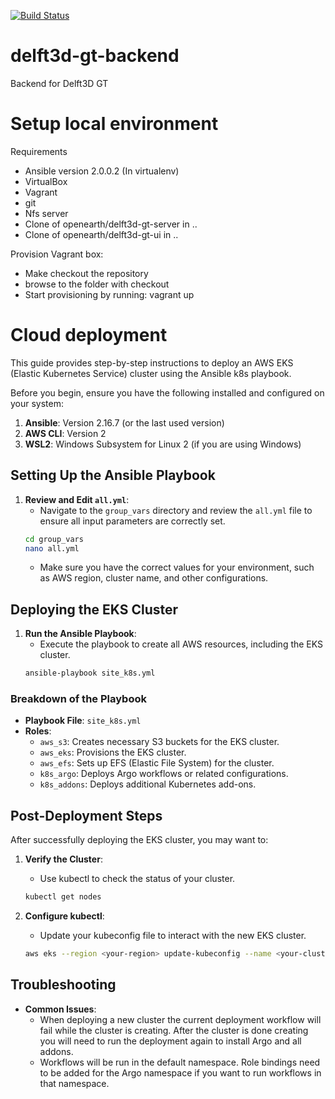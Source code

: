 [![Build Status](https://travis-ci.org/openearth/delft3d-gt-provisioning.svg?branch=develop)](https://travis-ci.org/openearth/delft3d-gt-provisioning)

# delft3d-gt-backend
Backend for Delft3D GT

# Setup local environment
Requirements
* Ansible version 2.0.0.2 (In virtualenv)
* VirtualBox
* Vagrant
* git
* Nfs server
* Clone of openearth/delft3d-gt-server in ..
* Clone of openearth/delft3d-gt-ui in ..

Provision Vagrant box:
* Make checkout the repository
* browse to the folder with checkout
* Start provisioning by running: vagrant up

# Cloud deployment

This guide provides step-by-step instructions to deploy an AWS EKS (Elastic Kubernetes Service) cluster using the Ansible k8s playbook.

Before you begin, ensure you have the following installed and configured on your system:

1. **Ansible**: Version 2.16.7 (or the last used version)
2. **AWS CLI**: Version 2
3. **WSL2**: Windows Subsystem for Linux 2 (if you are using Windows)

## Setting Up the Ansible Playbook

1. **Review and Edit `all.yml`**:
    - Navigate to the `group_vars` directory and review the `all.yml` file to ensure all input parameters are correctly set.
    ```bash
    cd group_vars
    nano all.yml
    ```
    - Make sure you have the correct values for your environment, such as AWS region, cluster name, and other configurations.

## Deploying the EKS Cluster

1. **Run the Ansible Playbook**:
    - Execute the playbook to create all AWS resources, including the EKS cluster.
    ```bash
    ansible-playbook site_k8s.yml
    ```

### Breakdown of the Playbook

- **Playbook File**: `site_k8s.yml`
- **Roles**:
    - `aws_s3`: Creates necessary S3 buckets for the EKS cluster.
    - `aws_eks`: Provisions the EKS cluster.
    - `aws_efs`: Sets up EFS (Elastic File System) for the cluster.
    - `k8s_argo`: Deploys Argo workflows or related configurations.
    - `k8s_addons`: Deploys additional Kubernetes add-ons.

## Post-Deployment Steps

After successfully deploying the EKS cluster, you may want to:

1. **Verify the Cluster**:
    - Use kubectl to check the status of your cluster.
    ```bash
    kubectl get nodes
    ```

2. **Configure kubectl**:
    - Update your kubeconfig file to interact with the new EKS cluster.
    ```bash
    aws eks --region <your-region> update-kubeconfig --name <your-cluster-name>
    ```

## Troubleshooting

- **Common Issues**:
    - When deploying a new cluster the current deployment workflow will fail while the cluster is creating. After the cluster is done creating you will need to run the deployment again to install Argo and all addons.
    - Workflows will be run in the default namespace. Role bindings need to be added for the Argo namespace if you want to run workflows in that namespace.